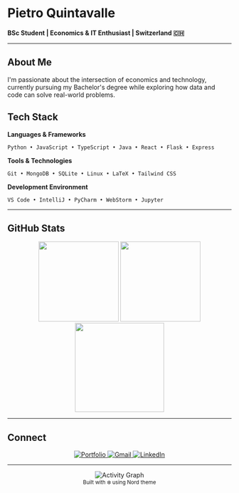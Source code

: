 # Pietro Quintavalle

**BSc Student | Economics & IT Enthusiast | Switzerland 🇨🇭**

---

## About Me

I'm passionate about the intersection of economics and technology, currently pursuing my Bachelor's degree while exploring how data and code can solve real-world problems.

## Tech Stack

**Languages & Frameworks**
```
Python • JavaScript • TypeScript • Java • React • Flask • Express
```

**Tools & Technologies**
```
Git • MongoDB • SQLite • Linux • LaTeX • Tailwind CSS
```

**Development Environment**
```
VS Code • IntelliJ • PyCharm • WebStorm • Jupyter
```

---

## GitHub Stats

<div align="center">
  <img src="https://githubstats-fawn.vercel.app/api?username=Quinta0&show_icons=true&theme=nord&hide_border=true&bg_color=2E3440&title_color=81A1C1&text_color=D8DEE9&icon_color=88C0D0" height="180"/>
  <img src="https://githubstats-fawn.vercel.app/api/top-langs?username=Quinta0&layout=compact&theme=nord&hide_border=true&bg_color=2E3440&title_color=81A1C1&text_color=D8DEE9" height="180"/>
</div>

<div align="center">
  <img src="https://streak-stats.demolab.com?user=Quinta0&theme=nord&hide_border=true&background=2E3440&ring=81A1C1&fire=D08770&currStreakLabel=D8DEE9" height="200"/>
</div>

---

## Connect

<div align="center">
  <a href="https://quinta0.github.io/">
    <img src="https://img.shields.io/badge/Portfolio-4C566A?style=for-the-badge&logo=About.me&logoColor=D8DEE9" alt="Portfolio"/>
  </a>
  <a href="mailto:0pietroquintavalle0@gmail.com">
    <img src="https://img.shields.io/badge/Gmail-5E81AC?style=for-the-badge&logo=gmail&logoColor=D8DEE9" alt="Gmail"/>
  </a>
  <a href="https://www.linkedin.com/in/pietro-quintavalle-996b96267/">
    <img src="https://img.shields.io/badge/LinkedIn-81A1C1?style=for-the-badge&logo=linkedin&logoColor=2E3440" alt="LinkedIn"/>
  </a>
</div>

---

<div align="center">
  <img src="https://github-readme-activity-graph.vercel.app/graph?username=Quinta0&theme=nord&hide_border=true&bg_color=2E3440&color=D8DEE9&line=81A1C1&point=88C0D0" alt="Activity Graph"/>
</div>

<div align="center">
  <sub>Built with ❄️ using Nord theme</sub>
</div>
